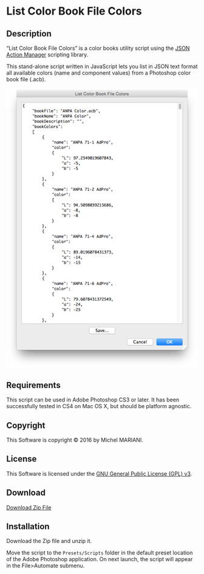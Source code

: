 # List Color Book File Colors

## Description

“List Color Book File Colors” is a color books utility script using the [JSON Action Manager](/JSON-Action-Manager) scripting library.

This stand-alone script written in JavaScript lets you list in JSON text format all available colors (name and component values) from a Photoshop color book file (.acb).

![List Color Book File Colors Dialog (Mac OS X)](images/List-Color-Book-File-Colors-Dialog-Mac-OS-X.png)

## Requirements

This script can be used in Adobe Photoshop CS3 or later. It has been successfully tested in CS4 on Mac OS X, but should be platform agnostic.

## Copyright

This Software is copyright © 2016 by Michel MARIANI.

## License

This Software is licensed under the [GNU General Public License (GPL) v3](https://www.gnu.org/licenses/gpl.html).

## Download

[Download Zip File](/Downloads/List-Color-Book-File-Colors-1.1.zip)

## Installation

Download the Zip file and unzip it.

Move the script to the `Presets/Scripts` folder in the default preset location of the Adobe Photoshop application. On next launch, the script will appear in the File>Automate submenu.